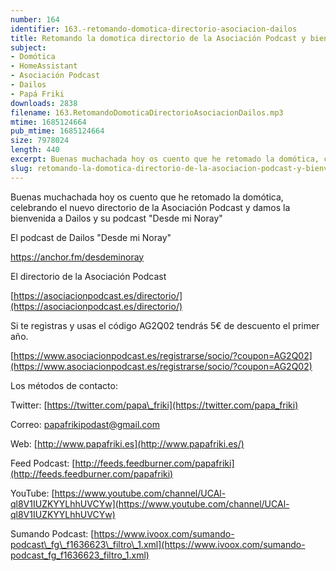 ```yaml
---
number: 164
identifier: 163.-retomando-domotica-directorio-asociacion-dailos
title: Retomando la domotica directorio de la Asociación Podcast y bienvenida a Dailos
subject:
- Domótica
- HomeAssistant
- Asociación Podcast
- Dailos
- Papá Friki
downloads: 2838
filename: 163.RetomandoDomoticaDirectorioAsociacionDailos.mp3
mtime: 1685124664
pub_mtime: 1685124664
size: 7978024
length: 440
excerpt: Buenas muchachada hoy os cuento que he retomado la domótica, celebramo el nuevo directorio de la Asociación Podcast y damos la bienvenida a Dailos y su podcast &quot;Desde mi Noray&quot;
slug: retomando-la-domotica-directorio-de-la-asociacion-podcast-y-bienvenida-a-dailos
---
```

Buenas muchachada hoy os cuento que he retomado la domótica, celebrando el nuevo directorio de la Asociación Podcast y damos la bienvenida a Dailos y su podcast "Desde mi Noray"

El podcast de Dailos "Desde mi Noray"

https://anchor.fm/desdeminoray

El directorio de la Asociación Podcast

[https://asociacionpodcast.es/directorio/](https://asociacionpodcast.es/directorio/)

Si te registras y usas el código AG2Q02 tendrás 5€ de descuento el primer año.

[https://www.asociacionpodcast.es/registrarse/socio/?coupon=AG2Q02](https://www.asociacionpodcast.es/registrarse/socio/?coupon=AG2Q02)

Los métodos de contacto:

Twitter: [https://twitter.com/papa\_friki](https://twitter.com/papa_friki)

Correo: [papafrikipodast@gmail.com](https://archive.org/details/papafrikipodast@gmail.com)

Web: [http://www.papafriki.es](http://www.papafriki.es/)

Feed Podcast: [http://feeds.feedburner.com/papafriki](http://feeds.feedburner.com/papafriki)

YouTube: [https://www.youtube.com/channel/UCAl-ql8V1IUZKYYLhhUVCYw](https://www.youtube.com/channel/UCAl-ql8V1IUZKYYLhhUVCYw)

Sumando Podcast: [https://www.ivoox.com/sumando-podcast\_fg\_f1636623\_filtro\_1.xml](https://www.ivoox.com/sumando-podcast_fg_f1636623_filtro_1.xml)